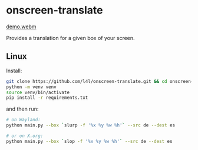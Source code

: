 # onscreen-translate

[demo.webm](https://user-images.githubusercontent.com/5658339/217007738-287bb74b-aa9b-43ff-82f6-82de7607bebc.webm)

Provides a translation for a given box of your screen.

## Linux

Install:

```sh
git clone https://github.com/l4l/onscreen-translate.git && cd onscreen-translate
python -m venv venv
source venv/bin/activate
pip install -r requirements.txt
```

and then run:

```sh
# on Wayland:
python main.py --box `slurp -f '%x %y %w %h'` --src de --dest es

# or on X.org:
python main.py --box `slop -f '%x %y %w %h'` --src de --dest es
```

